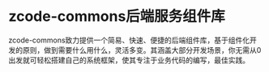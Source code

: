 # zcode-commons后端服务组件库

zcode-commons致力提供一个简易、快速、便捷的后端组件库，基于组件化开发的原则，做到需要什么用什么，灵活多变。其涵盖大部分开发场景，你无需从0出发就可轻松搭建自己的系统框架，使其专注于业务代码的编写，最佳实践。
